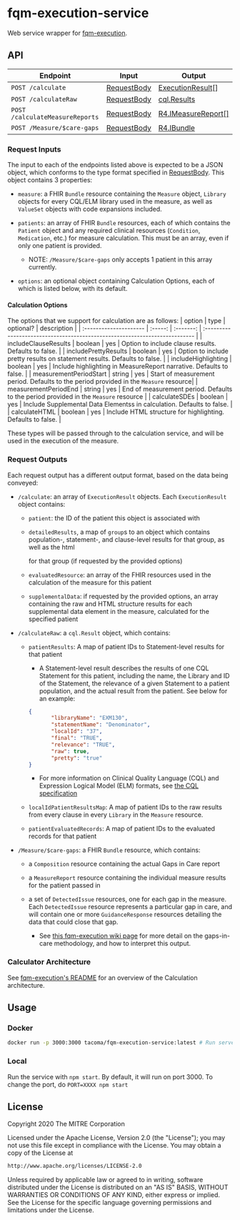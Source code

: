 # fqm-execution-service

Web service wrapper for [fqm-execution](https://github.com/projecttacoma/fqm-execution).

## API

| Endpoint | Input | Output |
| -------- | ----- | ------ |
| `POST /calculate` | [RequestBody](https://github.com/projecttacoma/fqm-execution-service/blob/master/src/types/server-types.ts#L3) | [ExecutionResult[]](https://github.com/projecttacoma/fqm-execution/blob/794b86ca80c3e0e9dd970c1e049724bf7c67e353/src/types/Calculator.ts#L54) |
| `POST /calculateRaw` | [RequestBody](https://github.com/projecttacoma/fqm-execution-service/blob/master/src/types/server-types.ts#L3) | [cql.Results](https://github.com/projecttacoma/fqm-execution/blob/master/src/types/CQLTypes.ts#L14) |
| `POST /calculateMeasureReports` | [RequestBody](https://github.com/projecttacoma/fqm-execution-service/blob/master/src/types/server-types.ts#L3) | [R4.IMeasureReport[]](https://www.hl7.org/fhir/measurereport.html) |
| `POST /Measure/$care-gaps` | [RequestBody](https://github.com/projecttacoma/fqm-execution-service/blob/master/src/types/server-types.ts#L3) | [R4.IBundle](https://www.hl7.org/fhir/bundle.html) |
<!-- Note: linked line numbers may be inaccurate as code is updated -->

### Request Inputs
The input to each of the endpoints listed above is expected to be a JSON object, which conforms to the type format specified in [RequestBody](https://github.com/projecttacoma/fqm-execution-service/blob/master/src/types/server-types.ts#L3). This object contains 3 properties:

* `measure`: a FHIR `Bundle` resource containing the `Measure` object, `Library` objects for every CQL/ELM library used in the measure, 
  as well as `ValueSet` objects with code expansions included.

* `patients`: an array of FHIR `Bundle` resources, each of which contains the `Patient` object and any required clinical resources (`Condition`, `Medication`, etc.)
  for measure calculation. This must be an array, even if only one patient is provided.
  
  * NOTE: `/Measure/$care-gaps` only accepts 1 patient in this array currently.

* `options`: an optional object containing Calculation Options, each of which is listed below, with its default.

#### Calculation Options

The options that we support for calculation are as follows:
| option                 |  type   | optional? | description                                                                           |
| :--------------------- | :-----: | :-------: |           :-------------------------------------------------------------------------- |
| includeClauseResults   | boolean |    yes    |                                  Option to include clause results. Defaults to false. |
| includePrettyResults   | boolean |    yes    |             Option to include pretty results on statement results. Defaults to false. |
| includeHighlighting    | boolean |    yes    |                   Include highlighting in MeasureReport narrative. Defaults to false. |
| measurementPeriodStart | string  |    yes    | Start of measurement period. Defaults to the period provided in the `Measure` resource|
| measurementPeriodEnd   | string  |    yes    |  End of measurement period. Defaults to the period provided in the `Measure` resource |
| calculateSDEs          | boolean |    yes    |                Include Supplemental Data Elementss in calculation. Defaults to false. |
| calculateHTML          | boolean |    yes    |                           Include HTML structure for highlighting. Defaults to false. |

These types will be passed through to the calculation service, and will be used in the execution of the measure.

### Request Outputs

Each request output has a different output format, based on the data being conveyed:

* `/calculate`: an array of `ExecutionResult` objects. Each `ExecutionResult` object contains:

    * `patient`: the ID of the patient this object is associated with

    * `detailedResults`, a map of `group`s to an object which contains population-, statement-, and clause-level results for that group, as well as the html

      for that group (if requested by the provided options)
    * `evaluatedResource`: an array of the FHIR resources used in the calculation of the measure for this patient

    * `supplementalData`: if requested by the provided options, an array containing the raw and HTML structure results for each 
      supplemental data element in the measure, calculated for the specified patient

* `/calculateRaw`: a `cql.Result` object, which contains: 

   * `patientResults`: A map of patient IDs to Statement-level results for that patient

     * A Statement-level result describes the results of one CQL Statement for this patient, including the name, the Library and ID of the Statement,
     the relevance of a given Statement to a patient population, and the actual result from the patient. See below for an example:
     ```json
     {
            "libraryName": "EXM130",
            "statementName": "Denominator",
            "localId": "37",
            "final": "TRUE",
            "relevance": "TRUE",
            "raw": true,
            "pretty": "true"
     }
     ```

     * For more information on Clinical Quality Language (CQL) and Expression Logical Model (ELM) formats, see [the CQL specification](https://cql.hl7.org/)

   * `localIdPatientResultsMap`: A map of patient IDs to the raw results from every clause in every `Library` in the `Measure` resource.

   * `patientEvaluatedRecords`: A map of patient IDs to the evaluated records for that patient

* `/Measure/$care-gaps`: a FHIR `Bundle` resource, which contains:

   * a `Composition` resource containing the actual Gaps in Care report

   * a `MeasureReport` resource containing the individual measure results for the patient passed in

   * a set of `DetectedIssue` resources, one for each gap in the measure. Each `DetectedIssue` resource represents a particular gap in care, 
     and will contain one or more `GuidanceResponse` resources detailing the data that could close that gap.

     * See [this fqm-execution wiki page](https://github.com/projecttacoma/fqm-execution/wiki/Gaps-In-Care) for more detail on the gaps-in-care
       methodology, and how to interpret this output.

### Calculator Architecture

See [fqm-execution's README](https://github.com/projecttacoma/fqm-execution#architecture-overview) for an overview of the Calculation architecture.

## Usage

### Docker

``` bash
docker run -p 3000:3000 tacoma/fqm-execution-service:latest # Run server on port 3000
```

### Local

Run the service with `npm start`. By default, it will run on port 3000. To change the port, do `PORT=XXXX npm start`

## License

Copyright 2020 The MITRE Corporation

Licensed under the Apache License, Version 2.0 (the "License"); you may not use this file except in compliance with the License. You may obtain a copy of the License at

``` bash
http://www.apache.org/licenses/LICENSE-2.0
```

Unless required by applicable law or agreed to in writing, software distributed under the License is distributed on an "AS IS" BASIS, WITHOUT WARRANTIES OR CONDITIONS OF ANY KIND, either express or implied. See the License for the specific language governing permissions and limitations under the License.